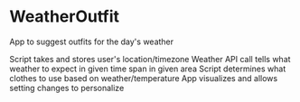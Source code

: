 # WeatherOutfit
App to suggest outfits for the day's weather

Script takes and stores user's location/timezone
Weather API call tells what weather to expect in given time span in given area
Script determines what clothes to use based on weather/temperature
App visualizes and allows setting changes to personalize